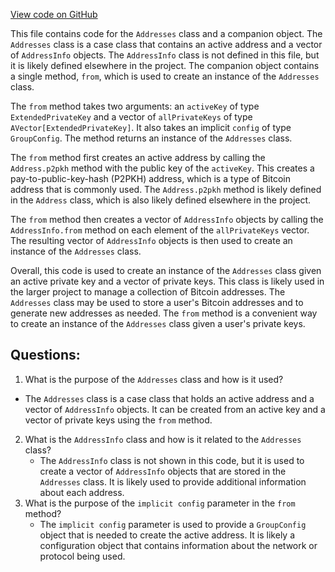 [View code on GitHub](https://github.com/oxyg3nium/oxyg3nium/wallet/src/main/scala/org/oxyg3nium/wallet/api/model/Addresses.scala)

This file contains code for the `Addresses` class and a companion object. The `Addresses` class is a case class that contains an active address and a vector of `AddressInfo` objects. The `AddressInfo` class is not defined in this file, but it is likely defined elsewhere in the project. The companion object contains a single method, `from`, which is used to create an instance of the `Addresses` class.

The `from` method takes two arguments: an `activeKey` of type `ExtendedPrivateKey` and a vector of `allPrivateKeys` of type `AVector[ExtendedPrivateKey]`. It also takes an implicit `config` of type `GroupConfig`. The method returns an instance of the `Addresses` class.

The `from` method first creates an active address by calling the `Address.p2pkh` method with the public key of the `activeKey`. This creates a pay-to-public-key-hash (P2PKH) address, which is a type of Bitcoin address that is commonly used. The `Address.p2pkh` method is likely defined in the `Address` class, which is also likely defined elsewhere in the project.

The `from` method then creates a vector of `AddressInfo` objects by calling the `AddressInfo.from` method on each element of the `allPrivateKeys` vector. The resulting vector of `AddressInfo` objects is then used to create an instance of the `Addresses` class.

Overall, this code is used to create an instance of the `Addresses` class given an active private key and a vector of private keys. This class is likely used in the larger project to manage a collection of Bitcoin addresses. The `Addresses` class may be used to store a user's Bitcoin addresses and to generate new addresses as needed. The `from` method is a convenient way to create an instance of the `Addresses` class given a user's private keys.
## Questions: 
 1. What is the purpose of the `Addresses` class and how is it used?
   - The `Addresses` class is a case class that holds an active address and a vector of `AddressInfo` objects. It can be created from an active key and a vector of private keys using the `from` method.
2. What is the `AddressInfo` class and how is it related to the `Addresses` class?
   - The `AddressInfo` class is not shown in this code, but it is used to create a vector of `AddressInfo` objects that are stored in the `Addresses` class. It is likely used to provide additional information about each address.
3. What is the purpose of the `implicit config` parameter in the `from` method?
   - The `implicit config` parameter is used to provide a `GroupConfig` object that is needed to create the active address. It is likely a configuration object that contains information about the network or protocol being used.